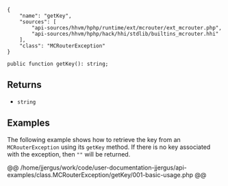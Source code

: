 ``` yamlmeta
{
    "name": "getKey",
    "sources": [
        "api-sources/hhvm/hphp/runtime/ext/mcrouter/ext_mcrouter.php",
        "api-sources/hhvm/hphp/hack/hhi/stdlib/builtins_mcrouter.hhi"
    ],
    "class": "MCRouterException"
}
```




``` Hack
public function getKey(): string;
```




## Returns




+ ` string `




## Examples




The following example shows how to retrieve the key from an ` MCRouterException ` using its `` getKey `` method. If there is no key associated with the exception, then ``` "" ``` will be returned.







@@ /home/jjergus/work/code/user-documentation-jjergus/api-examples/class.MCRouterException/getKey/001-basic-usage.php @@
<!-- HHAPIDOC -->
